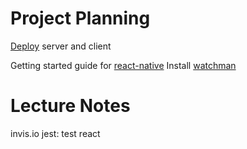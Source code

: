 # Project Planning

[Deploy](https://stackoverflow.com/questions/41461517/deploy-two-separate-heroku-apps-from-same-git-repo/41466169#41466169) server and client

Getting started guide for [react-native](https://facebook.github.io/react-native/docs/getting-started.html)
Install [watchman](https://codeyarns.com/2015/02/10/how-to-install-and-use-watchman/)

# Lecture Notes

invis.io
jest: test react
